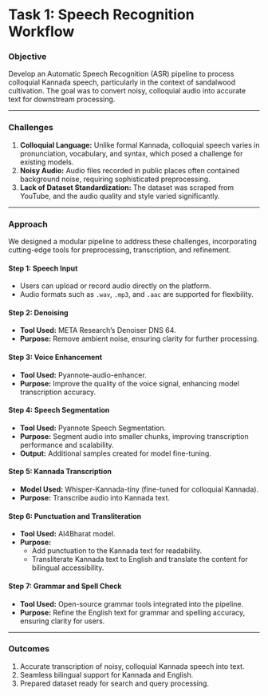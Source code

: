# **Task 1: Speech Recognition Workflow**  

### **Objective**  
Develop an Automatic Speech Recognition (ASR) pipeline to process colloquial Kannada speech, particularly in the context of sandalwood cultivation. The goal was to convert noisy, colloquial audio into accurate text for downstream processing.

---

### **Challenges**  
1. **Colloquial Language:** Unlike formal Kannada, colloquial speech varies in pronunciation, vocabulary, and syntax, which posed a challenge for existing models.  
2. **Noisy Audio:** Audio files recorded in public places often contained background noise, requiring sophisticated preprocessing.  
3. **Lack of Dataset Standardization:** The dataset was scraped from YouTube, and the audio quality and style varied significantly.  

---

### **Approach**  
We designed a modular pipeline to address these challenges, incorporating cutting-edge tools for preprocessing, transcription, and refinement.  

#### **Step 1: Speech Input**  
- Users can upload or record audio directly on the platform.  
- Audio formats such as `.wav`, `.mp3`, and `.aac` are supported for flexibility.  

#### **Step 2: Denoising**  
- **Tool Used:** META Research’s Denoiser DNS 64.  
- **Purpose:** Remove ambient noise, ensuring clarity for further processing.  

#### **Step 3: Voice Enhancement**  
- **Tool Used:** Pyannote-audio-enhancer.  
- **Purpose:** Improve the quality of the voice signal, enhancing model transcription accuracy.  

#### **Step 4: Speech Segmentation**  
- **Tool Used:** Pyannote Speech Segmentation.  
- **Purpose:** Segment audio into smaller chunks, improving transcription performance and scalability.  
- **Output:** Additional samples created for model fine-tuning.  

#### **Step 5: Kannada Transcription**  
- **Model Used:** Whisper-Kannada-tiny (fine-tuned for colloquial Kannada).  
- **Purpose:** Transcribe audio into Kannada text.  

#### **Step 6: Punctuation and Transliteration**  
- **Tool Used:** AI4Bharat model.  
- **Purpose:**  
  - Add punctuation to the Kannada text for readability.  
  - Transliterate Kannada text to English and translate the content for bilingual accessibility.  

#### **Step 7: Grammar and Spell Check**  
- **Tool Used:** Open-source grammar tools integrated into the pipeline.  
- **Purpose:** Refine the English text for grammar and spelling accuracy, ensuring clarity for users.  

---

### **Outcomes**  
1. Accurate transcription of noisy, colloquial Kannada speech into text.  
2. Seamless bilingual support for Kannada and English.  
3. Prepared dataset ready for search and query processing.  